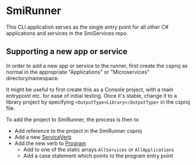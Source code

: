 # SmiRunner

This CLI application serves as the single entry point for all other C# applications and services in the SmiServices repo.

## Supporting a new app or service

In order to add a new app or service to the runner, first create the csproj as normal in the appropriate "Applications" or "Microservices" directory/namespace.

It might be useful to first create this as a Console project, with a main entrypoint etc. for ease of initial testing. Once it's stable, change it to a library project by specifying `<OutputType>Library</OutputType>` in the csproj file.

To add the project to SmiRunner, the process is then to

- Add reference to the project in the SmiRunner csproj
- Add a new [ServiceVerb](./ServiceVerbs.cs)
- Add the new verb to [Program](./Program.cs)
  - Add to one of the static arrays `AllServices` or `AllApplications`
  - Add a case statement which points to the program entry point
